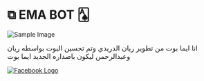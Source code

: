 # ⧉ EMA BOT 🂡

![Sample Image](https://i.pinimg.com/originals/e7/1f/95/e71f9525a5518264edf7df95408d87c6.gif)

<span style="font-family: Arial; font-size: 16px;">انا ايما بوت من تطوير ريان الدريدي وتم تحسين البوت بواسطه ريان وعبدالرحمن ليكون باصداره الجديد ايما بوت </span>


[![Facebook Logo](https://raw.githubusercontent.com/gist/koddsson/35cc66c3240ab8f018f62670da6cfb71/raw/2412af315cba0ee57d9047f8a6e679b367bc80c3/welcome-to-my-profile.gif)](https://www.facebook.com/6jfl.1)






